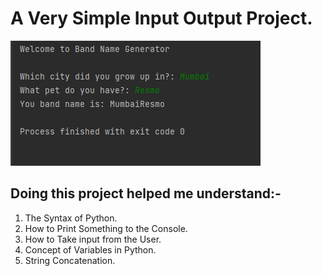 # A Very Simple Input Output Project.

![imagename](Screenshot_30.png)

## Doing this project helped me understand:-
1. The Syntax of Python.
2. How to Print Something to the Console.
3. How to Take input from the User.
4. Concept of Variables in Python.
5. String Concatenation.